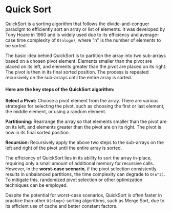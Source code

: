 Quick Sort
==

QuickSort is a sorting algorithm that follows the divide-and-conquer paradigm to efficiently sort an array or list of elements. It was developed by Tony Hoare in 1960 and is widely used due to its efficiency and average-case time complexity of `O(nlogn)`, 
where "n" is the number of elements to be sorted.

The basic idea behind QuickSort is to partition the array into two sub-arrays based on a chosen pivot element. Elements smaller than the pivot are placed on its left, and elements greater than the pivot are placed on its right. The pivot is then in its 
final sorted position. The process is repeated recursively on the sub-arrays until the entire array is sorted.

#### Here are the key steps of the QuickSort algorithm:
**Select a Pivot:** Choose a pivot element from the array. There are various strategies for selecting the pivot, such as choosing the first or last element, the middle element, or using a random element.

**Partitioning:** Rearrange the array so that elements smaller than the pivot are on its left, and elements greater than the pivot are on its right. The pivot is now in its final sorted position.

**Recursion:** Recursively apply the above two steps to the sub-arrays on the left and right of the pivot until the entire array is sorted.

The efficiency of QuickSort lies in its ability to sort the array in-place, requiring only a small amount of additional memory for recursive calls. However, in the **worst-case scenario**, if the pivot selection consistently results in unbalanced partitions, 
the time complexity can degrade to `O(n^2)`. To mitigate this, randomized pivot selection or other optimization techniques can be employed.

Despite the potential for worst-case scenarios, QuickSort is often faster in practice than other `O(nlogn)` sorting algorithms, such as Merge Sort, due to its efficient use of cache and better constant factors.
